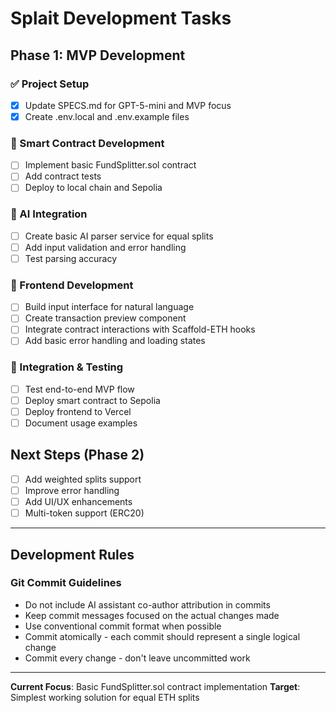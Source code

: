 # Splait Development Tasks

## Phase 1: MVP Development

### ✅ Project Setup
- [x] Update SPECS.md for GPT-5-mini and MVP focus
- [x] Create .env.local and .env.example files

### 🚧 Smart Contract Development
- [ ] Implement basic FundSplitter.sol contract
- [ ] Add contract tests
- [ ] Deploy to local chain and Sepolia

### 🚧 AI Integration  
- [ ] Create basic AI parser service for equal splits
- [ ] Add input validation and error handling
- [ ] Test parsing accuracy

### 🚧 Frontend Development
- [ ] Build input interface for natural language
- [ ] Create transaction preview component  
- [ ] Integrate contract interactions with Scaffold-ETH hooks
- [ ] Add basic error handling and loading states

### 🚧 Integration & Testing
- [ ] Test end-to-end MVP flow
- [ ] Deploy smart contract to Sepolia
- [ ] Deploy frontend to Vercel
- [ ] Document usage examples

## Next Steps (Phase 2)
- [ ] Add weighted splits support
- [ ] Improve error handling
- [ ] Add UI/UX enhancements
- [ ] Multi-token support (ERC20)

---

## Development Rules

### Git Commit Guidelines
- Do not include AI assistant co-author attribution in commits
- Keep commit messages focused on the actual changes made
- Use conventional commit format when possible
- Commit atomically - each commit should represent a single logical change
- Commit every change - don't leave uncommitted work

---

**Current Focus**: Basic FundSplitter.sol contract implementation
**Target**: Simplest working solution for equal ETH splits